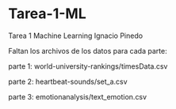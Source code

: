 # Tarea-1-ML
Tarea 1 Machine Learning Ignacio Pinedo

Faltan los archivos de los datos para cada parte:

parte 1: world-university-rankings/timesData.csv

parte 2: heartbeat-sounds/set_a.csv

parte 3: emotionanalysis/text_emotion.csv
